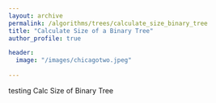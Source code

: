 ```yaml
---
layout: archive
permalink: /algorithms/trees/calculate_size_binary_tree
title: "Calculate Size of a Binary Tree"
author_profile: true

header:
  image: "/images/chicagotwo.jpeg"
  
---
```


testing Calc Size of Binary Tree

